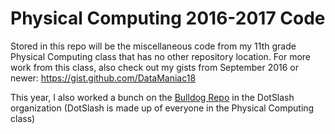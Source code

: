 # Physical Computing 2016-2017 Code
Stored in this repo will be the miscellaneous code from my 11th grade Physical Computing class that has no other repository location. For more work from this class, also check out my gists from September 2016 or newer: https://gist.github.com/DataManiac18 

This year, I also worked a bunch on the <a href="https://github.com/DotSlash-CTF/Bulldog.git">Bulldog Repo<a/> in the DotSlash organization (DotSlash is made up of everyone in the Physical Computing class)
